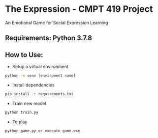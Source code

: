 # The Expression - CMPT 419 Project
An Emotional Game for Social Expression Learning

## Requirements: Python 3.7.8

## How to Use:
- Setup a virtual environment
```bash
python -m venv [enviroment name]
```
- Install dependencies
```bash
pip install -r requirements.txt
```
- Train new model
```bash
python train.py
```
- To play
```bash
python game.py or execute game.exe
```


